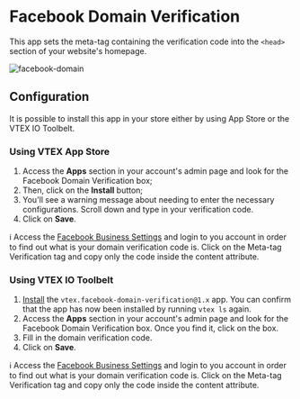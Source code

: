 # Facebook Domain Verification

This app sets the meta-tag containing the verification code into the `<head>` section of your website's homepage.

![facebook-domain](https://user-images.githubusercontent.com/284515/93783246-dc55d180-fc01-11ea-83a9-73916e3e3b5a.png)

## Configuration

It is possible to install this app in your store either by using App Store or the VTEX IO Toolbelt.

### Using VTEX App Store

1. Access the **Apps** section in your account's admin page and look for the Facebook Domain Verification box; 
2. Then, click on the **Install** button;
3. You'll see a warning message about needing to enter the necessary configurations. Scroll down and type in your verification code.
4. Click on **Save**.

:information_source: Access the [Facebook Business Settings](https://business.facebook.com/settings/owned-domains/)</a> and login to you account in order to find out what is your domain verification code is. Click on the Meta-tag Verification tag and copy only the code inside the content attribute.

### Using VTEX IO Toolbelt

1. [Install](https://vtex.io/docs/recipes/development/installing-an-app/) the `vtex.facebook-domain-verification@1.x` app. You can confirm that the app has now been installed by running `vtex ls` again. 
2. Access the **Apps** section in your account's admin page and look for the Facebook Domain Verification box. Once you find it, click on the box.
3. Fill in the domain verification code.
4. Click on **Save**.

:information_source: Access the [Facebook Business Settings](https://business.facebook.com/settings/owned-domains/)</a> and login to you account in order to find out what is your domain verification code is. Click on the Meta-tag Verification tag and copy only the code inside the content attribute.
